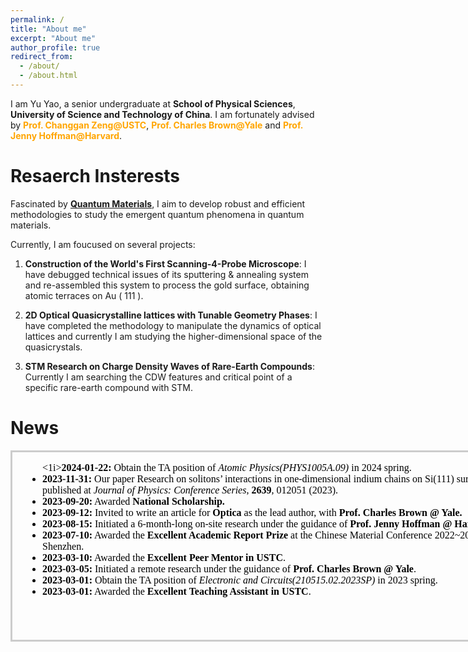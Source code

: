 ```yaml
---
permalink: /
title: "About me"
excerpt: "About me"
author_profile: true
redirect_from: 
  - /about/
  - /about.html
---
```

I am Yu Yao, a senior undergraduate at <a href="http://en.physics.ustc.edu.cn/mainm.htm" style="text-decoration: none;"><strong>School of Physical Sciences</strong></a>, <a href="https://en.ustc.edu.cn/" style="text-decoration: none;"><strong>University of Science and Technology of China</strong></a>.
I am fortunately advised by <a href="http://www.hfnl.ustc.edu.cn/detail?id=11337" style="text-decoration: none; color: orange;"><strong>Prof. Changgan Zeng@USTC</strong></a>, <a href="https://physics.yale.edu/people/charles-brown" style="text-decoration: none; color: orange;"><strong>Prof. Charles Brown@Yale</strong></a> and <a href="https://www.physics.harvard.edu/people/facpages/hoffman" style="text-decoration: none; color: orange;"><strong>Prof. Jenny Hoffman@Harvard</strong></a>.


<!--
在上面的示例中，我添加了`text-decoration: none;`到`<a>`标签的`style`属性中，以去掉链接的下划线。这将使链接文本没有下划线。您可以根据需要调整颜色和其他样式属性。
I am Yu Yao, a senior undergraduate at [School of Physical Sciences](http://en.physics.ustc.edu.cn/mainm.htm), [University of Science and Technology of China](https://en.ustc.edu.cn/).
I am fortunately advised by <a href="http://www.hfnl.ustc.edu.cn/detail?id=11337" style="color: orange; text-decoration: none;">Prof. Changgan Zeng@USTC</a>, <a href="https://physics.yale.edu/people/charles-brown" style="color: orange; text-decoration: none;">Prof. Charles Brown@Yale</a>, and <a href="https://www.physics.harvard.edu/people/facpages/hoffman" style="color: orange; text-decoration: none;">Prof. Jenny Hoffman@Harvard</a>.

This is the front page of a website that is powered by the [academicpages template](https://github.com/academicpages/academicpages.github.io) and hosted on GitHub pages. [GitHub pages](https://pages.github.com) is a free service in which websites are built and hosted from code and data stored in a GitHub repository, automatically updating when a new commit is made to the respository. This template was forked from the [Minimal Mistakes Jekyll Theme](https://mmistakes.github.io/minimal-mistakes/) created by Michael Rose, and then extended to support the kinds of content that academics have: publications, talks, teaching, a portfolio, blog posts, and a dynamically-generated CV. You can fork [this repository](https://github.com/academicpages/academicpages.github.io) right now, modify the configuration and markdown files, add your own PDFs and other content, and have your own site for free, with no ads! An older version of this template powers my own personal website at [stuartgeiger.com](http://stuartgeiger.com), which uses [this Github repository](https://github.com/staeiou/staeiou.github.io).\
-->


Resaerch Insterests
======
Fascinated by [**Quantum Materials**](https://en.wikipedia.org/wiki/Quantum_materials), I aim to develop robust and efficient methodologies to study the emergent quantum phenomena in quantum materials.

Currently, I am foucused on several projects:

1. **Construction of the World's First Scanning-4-Probe Microscope**: I have debugged technical issues of its sputtering & annealing system and re-assembled this system to process the gold surface, obtaining atomic terraces on Au \( 111 \).

2. **2D Optical Quasicrystalline lattices with Tunable Geometry Phases**: I have completed the methodology to manipulate the dynamics of optical lattices and currently I am studying the higher-dimensional space of the quasicrystals.

3. **STM Research on Charge Density Waves of Rare-Earth Compounds**: Currently I am searching the CDW features and critical point of a specific rare-earth compound with STM.



News
======
<iframe style="border: 3px solid #ccc; overflow-y: scroll; height: 300px; width: 800px; " srcdoc="
  <ul>
    <1i><strong>2024-01-22:</strong> Obtain the TA position of <em>Atomic Physics(PHYS1005A.09)</em> in 2024 spring.</1i>
    <li><strong>2023-11-31:</strong> Our paper Research on solitons’ interactions in one-dimensional indium chains on Si(111) surfaces is published at <em>Journal of Physics: Conference Series</em>, <strong>2639</strong>, 012051 (2023).</li>
    <li><strong>2023-09-20:</strong> Awarded <strong>National Scholarship.</strong></li>
    <li><strong>2023-09-12:</strong> Invited to write an article for <strong>Optica</strong> as the lead author, with <strong>Prof. Charles Brown @ Yale.</strong></li>
    <li><strong>2023-08-15:</strong> Initiated a 6-month-long on-site research under the guidance of <strong>Prof. Jenny Hoffman @ Harvard</strong>.</li>
  <li><strong>2023-07-10:</strong> Awarded the <strong>Excellent Academic Report Prize</strong> at the Chinese Material Conference 2022~2023, Shenzhen.</li>
    <li><strong>2023-03-10:</strong> Awarded the <strong>Excellent Peer Mentor in USTC</strong>.</li>
    <li><strong>2023-03-05:</strong> Initiated a remote research under the guidance of <strong>Prof. Charles Brown @ Yale</strong>.</li>
    <li><strong>2023-03-01:</strong> Obtain the TA position of <em>Electronic and Circuits(210515.02.2023SP)</em> in 2023 spring.</li>
    <li><strong>2023-03-01:</strong> Awarded the <strong>Excellent Teaching Assistant in USTC</strong>.</li>
    <!-- MORE -->
  </ul>
"></iframe>



